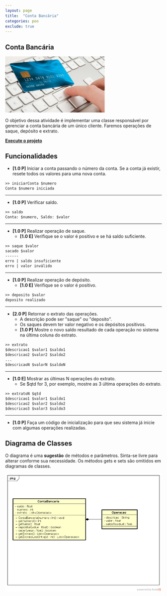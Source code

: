 ```yaml
---
layout: page
title:  "Conta Bancária"
categories: poo
exclude: true
---
```


## Conta Bancária
![](/pages/01_conta/figura.png)

O objetivo dessa atividade é implementar uma classe responsável por gerenciar a conta bancária de um único cliente. Faremos operações de saque, depósito e extrato.

[**Execute o projeto**](/pages/01_conta/code/pagina.html)

## Funcionalidades

- **[1.0 P]** Iniciar a conta passando o número da conta. Se a conta já existir, resete todos os valores para uma nova conta.

```
>> iniciarConta $numero
Conta $numero iniciada
```
---
- **[1.0 P]** Verificar saldo.

```
>> saldo
Conta: $numero, Saldo: $valor
```
---
- **[1.0 P]** Realizar operação de saque.
    - **[1.0 E]** Verifique se o valor é positivo e se há saldo suficiente.

```
>> saque $valor
sacado $valor
------
erro | saldo insuficiente
erro | valor inválido
```
---
- **[1.0 P]** Realizar operação de depósito.
    - **[1.0 E]** Verifique se o valor é positivo.

```
>> deposito $valor
deposito realizado
```
---
- **[2.0 P]** Retornar o extrato das operações.
    - A descrição pode ser "saque" ou "deposito".
    - Os saques devem ter valor negativo e os depósitos positivos.
    - **[1.0 P]** Mostre o novo saldo resultado de cada operação no sistema na última coluna do extrato.

```
>> extrato
$descricao1 $valor1 $saldo1
$descricao2 $valor2 $saldo2
...
$descricaoN $valorN $saldoN
```
---
- **[1.0 E]** Mostrar as últimas N operações do extrato.
    - Se $qtd for 3, por exemplo, mostre as 3 última operações do extrato.

```
>> extratoN $qtd
$descricao1 $valor1 $saldo1
$descricao2 $valor2 $saldo2
$descricao3 $valor3 $saldo3
```
----
- **[1.0 P]** Faça um código de inicialização para que seu sistema já inicie com algumas operações realizadas.


## Diagrama de Classes

O diagrama é uma **sugestão** de métodos e parâmetros. Sinta-se livre para alterar conforme sua necessidade. Os métodos gets e sets são omitidos em diagramas de classes.

![](/pages/01_conta/diagrama.png)